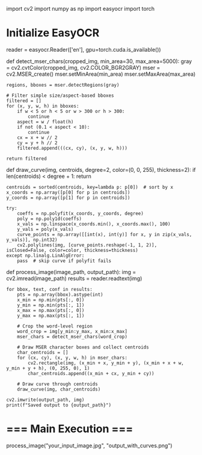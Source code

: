 import cv2
import numpy as np
import easyocr
import torch

# Initialize EasyOCR
reader = easyocr.Reader(['en'], gpu=torch.cuda.is_available())

def detect_mser_chars(cropped_img, min_area=30, max_area=5000):
    gray = cv2.cvtColor(cropped_img, cv2.COLOR_BGR2GRAY)
    mser = cv2.MSER_create()
    mser.setMinArea(min_area)
    mser.setMaxArea(max_area)
    
    regions, bboxes = mser.detectRegions(gray)
    
    # Filter simple size/aspect-based bboxes
    filtered = []
    for (x, y, w, h) in bboxes:
        if w < 5 or h < 5 or w > 300 or h > 300:
            continue
        aspect = w / float(h)
        if not (0.1 < aspect < 10):
            continue
        cx = x + w // 2
        cy = y + h // 2
        filtered.append(((cx, cy), (x, y, w, h)))
    
    return filtered

def draw_curve(img, centroids, degree=2, color=(0, 0, 255), thickness=2):
    if len(centroids) < degree + 1:
        return
    
    centroids = sorted(centroids, key=lambda p: p[0])  # sort by x
    x_coords = np.array([p[0] for p in centroids])
    y_coords = np.array([p[1] for p in centroids])
    
    try:
        coeffs = np.polyfit(x_coords, y_coords, degree)
        poly = np.poly1d(coeffs)
        x_vals = np.linspace(x_coords.min(), x_coords.max(), 100)
        y_vals = poly(x_vals)
        curve_points = np.array([[int(x), int(y)] for x, y in zip(x_vals, y_vals)], np.int32)
        cv2.polylines(img, [curve_points.reshape(-1, 1, 2)], isClosed=False, color=color, thickness=thickness)
    except np.linalg.LinAlgError:
        pass  # skip curve if polyfit fails

def process_image(image_path, output_path):
    img = cv2.imread(image_path)
    results = reader.readtext(img)

    for bbox, text, conf in results:
        pts = np.array(bbox).astype(int)
        x_min = np.min(pts[:, 0])
        y_min = np.min(pts[:, 1])
        x_max = np.max(pts[:, 0])
        y_max = np.max(pts[:, 1])
        
        # Crop the word-level region
        word_crop = img[y_min:y_max, x_min:x_max]
        mser_chars = detect_mser_chars(word_crop)
        
        # Draw MSER character boxes and collect centroids
        char_centroids = []
        for (cx, cy), (x, y, w, h) in mser_chars:
            cv2.rectangle(img, (x_min + x, y_min + y), (x_min + x + w, y_min + y + h), (0, 255, 0), 1)
            char_centroids.append((x_min + cx, y_min + cy))
        
        # Draw curve through centroids
        draw_curve(img, char_centroids)

    cv2.imwrite(output_path, img)
    print(f"Saved output to {output_path}")

# === Main Execution ===
process_image("your_input_image.jpg", "output_with_curves.png")